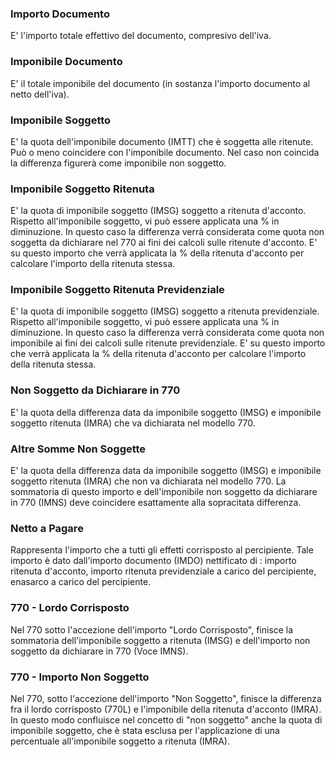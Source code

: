 ### **Importo Documento**


E' l'importo totale effettivo del documento, compresivo dell'iva.

### **Imponibile Documento**


E' il totale imponibile del documento (in sostanza l'importo documento al netto dell'iva).

### **Imponibile Soggetto**


E' la quota dell'imponibile documento (IMTT) che è soggetta alle ritenute. Può o meno coincidere con l'imponibile documento. Nel caso non coincida la differenza figurerà come imponibile non soggetto.

### **Imponibile Soggetto Ritenuta**


E' la quota di imponibile soggetto (IMSG) soggetto a ritenuta d'acconto. Rispetto all'imponibile soggetto, vi può essere applicata una % in diminuzione. In questo caso la differenza verrà considerata come quota non soggetta da dichiarare nel 770 ai fini dei calcoli sulle ritenute d'acconto. E' su questo importo che verrà applicata la % della ritenuta d'acconto per calcolare l'importo della ritenuta stessa.

### **Imponibile Soggetto Ritenuta Previdenziale**


E' la quota di imponibile soggetto (IMSG) soggetto a ritenuta previdenziale. Rispetto all'imponibile soggetto, vi può essere applicata una % in diminuzione. In questo caso la differenza verrà considerata come quota non imponibile ai fini dei calcoli sulle ritenute previdenziale. E' su questo importo che verrà applicata la % della ritenuta d'acconto per calcolare l'importo della ritenuta stessa.

### **Non Soggetto da Dichiarare in 770**


E' la quota della differenza data da imponibile soggetto (IMSG)  e imponibile soggetto ritenuta (IMRA) che va dichiarata nel modello 770.

### **Altre Somme Non Soggette**


E' la quota della differenza data da imponibile soggetto (IMSG)  e imponibile soggetto ritenuta (IMRA) che non va dichiarata nel modello 770. La sommatoria di questo importo e dell'imponibile non soggetto da dichiarare in 770 (IMNS) deve coincidere esattamente alla sopracitata differenza.

### **Netto a Pagare**


Rappresenta l'importo che a tutti gli effetti corrisposto al percipiente. Tale importo è dato dall'importo documento (IMDO) nettificato di :  importo ritenuta d'acconto, importo ritenuta previdenziale a carico del percipiente, enasarco a carico del percipiente.

### **770 - Lordo Corrisposto**


Nel 770 sotto l'accezione dell'importo "Lordo Corrisposto", finisce la sommatoria dell'imponibile soggetto a ritenuta (IMSG) e dell'importo non soggetto da dichiarare in 770 (Voce IMNS).

### **770 - Importo Non Soggetto**


Nel 770, sotto l'accezione dell'importo "Non Soggetto", finisce la differenza fra il lordo corrisposto (770L) e l'imponibile della ritenuta d'acconto (IMRA). In questo modo confluisce nel concetto di "non soggetto" anche la quota di imponibile soggetto, che è stata esclusa per l'applicazione di una percentuale all'imponibile soggetto a ritenuta (IMRA).


